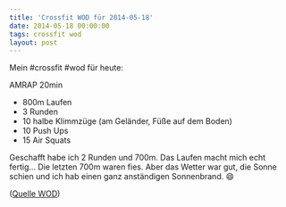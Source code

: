 ```yaml
---
title: 'Crossfit WOD für 2014-05-18'
date: 2014-05-18 00:00:00 
tags: crossfit wod
layout: post
---
```

Mein #crossfit #wod für heute:

AMRAP 20min

* 800m Laufen
* 3 Runden
 * 10 halbe Klimmzüge (am Geländer, Füße auf dem Boden) 
 * 10 Push Ups
 * 15 Air Squats

Geschafft habe ich 2 Runden und 700m. Das Laufen macht mich echt fertig... Die letzten 700m waren fies. Aber das Wetter war gut, die Sonne schien und ich hab einen ganz anständigen Sonnenbrand. :smile:

([Quelle WOD][0])

[0]: http://www.crossfithh.de/workouts--news/workout-sunday18

